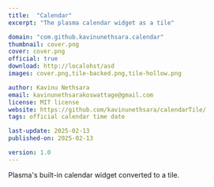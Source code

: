 ```yaml
---
title:  "Calendar"
excerpt: "The plasma calendar widget as a tile"

domain: "com.github.kavinunethsara.calendar"
thumbnail: cover.png
cover: cover.png
official: true
download: http://localohst/asd
images: cover.png,tile-backed.png,tile-hollow.png

author: Kavinu Nethsara
email: kavinunethsarakoswattage@gmail.com
license: MIT license
website: https://github.com/kavinunethsara/calendarTile/
tags: official calendar time date

last-update: 2025-02-13
published-on: 2025-02-13

version: 1.0
---
```


Plasma's built-in calendar widget converted to a tile.
